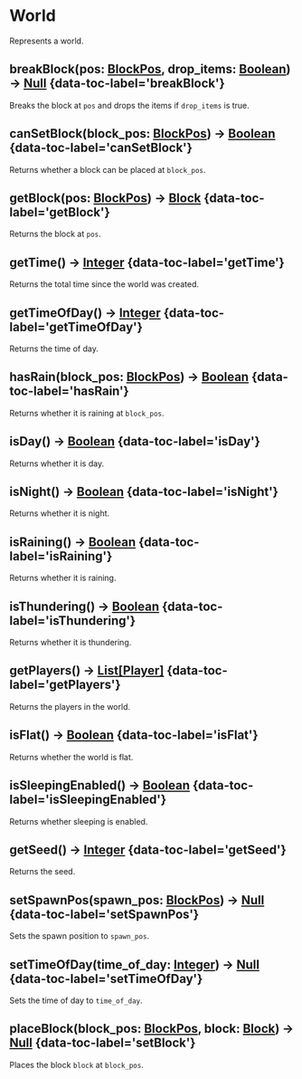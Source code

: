 # World

Represents a world.

## breakBlock(pos: [BlockPos](blockpos.md), drop_items: [Boolean](boolean.md)) -> [Null](null.md) {data-toc-label='breakBlock'}

Breaks the block at `pos` and drops the items if `drop_items` is true.

## canSetBlock(block_pos: [BlockPos](blockpos.md)) -> [Boolean](boolean.md) {data-toc-label='canSetBlock'}

Returns whether a block can be placed at `block_pos`.

## getBlock(pos: [BlockPos](blockpos.md)) -> [Block](block.md) {data-toc-label='getBlock'}

Returns the block at `pos`.

## getTime() -> [Integer](integer.md) {data-toc-label='getTime'}

Returns the total time since the world was created.

## getTimeOfDay() -> [Integer](integer.md) {data-toc-label='getTimeOfDay'}

Returns the time of day.

## hasRain(block_pos: [BlockPos](blockpos.md)) -> [Boolean](boolean.md) {data-toc-label='hasRain'}

Returns whether it is raining at `block_pos`.

## isDay() -> [Boolean](boolean.md) {data-toc-label='isDay'}

Returns whether it is day.

## isNight() -> [Boolean](boolean.md) {data-toc-label='isNight'}

Returns whether it is night.

## isRaining() -> [Boolean](boolean.md) {data-toc-label='isRaining'}

Returns whether it is raining.

## isThundering() -> [Boolean](boolean.md) {data-toc-label='isThundering'}

Returns whether it is thundering.

## getPlayers() -> [List\[Player\]](list.md) {data-toc-label='getPlayers'}

Returns the players in the world.

## isFlat() -> [Boolean](boolean.md) {data-toc-label='isFlat'}

Returns whether the world is flat.

## isSleepingEnabled() -> [Boolean](boolean.md) {data-toc-label='isSleepingEnabled'}

Returns whether sleeping is enabled.

## getSeed() -> [Integer](integer.md) {data-toc-label='getSeed'}

Returns the seed.

## setSpawnPos(spawn_pos: [BlockPos](blockpos.md)) -> [Null](null.md) {data-toc-label='setSpawnPos'}

Sets the spawn position to `spawn_pos`.

## setTimeOfDay(time_of_day: [Integer](integer.md)) -> [Null](null.md) {data-toc-label='setTimeOfDay'}

Sets the time of day to `time_of_day`.

## placeBlock(block_pos: [BlockPos](blockpos.md), block: [Block](block.md)) -> [Null](null.md) {data-toc-label='setBlock'}

Places the block `block` at `block_pos`.
